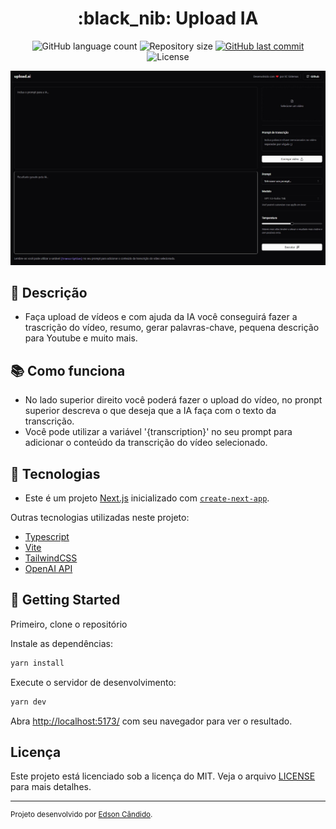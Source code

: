 <h1 align="center">:black_nib: Upload IA</h1>

<p align="center">
  <img alt="GitHub language count" src="https://img.shields.io/github/languages/count/EdsonCandido73/ai-upload-video?color=%2304D361">

  <img alt="Repository size" src="https://img.shields.io/github/repo-size/EdsonCandido73/ai-upload-video">

  <a href="https://github.com/EdsonCandido73/ai-upload-video/commits/master">
    <img alt="GitHub last commit" src="https://img.shields.io/github/last-commit/EdsonCandido73/ai-upload-video">
  </a>
  
  <img alt="License" src="https://img.shields.io/badge/license-MIT-brightgreen">
</p>

<img alt="Upload videos IA" title="#Upload IA" src="./public/images/../../upload-ai-web/public/images/upload-ia.jpg" />


## :memo: Descrição
* Faça upload de vídeos e com ajuda da IA você conseguirá fazer a trascrição do vídeo, resumo, gerar palavras-chave, pequena descrição para Youtube e muito mais.


## :books: Como funciona
* No lado superior direito você poderá fazer o upload do vídeo, no pronpt superior descreva o que deseja que a IA faça com o texto da transcrição. 
* Você pode utilizar a variável '{transcription}' no seu prompt para adicionar o conteúdo da transcrição do vídeo selecionado.


## :wrench: Tecnologias
* Este é um projeto [Next.js](https://nextjs.org/) inicializado com [`create-next-app`](https://github.com/vercel/next.js/tree/canary/packages/create-next-app).

Outras tecnologias utilizadas neste projeto:
* [Typescript](https://www.typescriptlang.org/)
* [Vite](https://vitejs.dev/)
* [TailwindCSS](https://tailwindcss.com/)
* [OpenAI API](https://platform.openai.com/docs/api-reference)


## :running: Getting Started

Primeiro, clone o repositório

Instale as dependências:
```bash
yarn install
```

Execute o servidor de desenvolvimento:
```bash
yarn dev
```

Abra [http://localhost:5173/](http://localhost:5173/) com seu navegador para ver o resultado.

## Licença

Este projeto está licenciado sob a licença do MIT. Veja o arquivo [LICENSE](LICENSE) para mais detalhes.

---
<sup>Projeto desenvolvido por [Edson Cândido](https://github.com/EdsonCandido73).</sup>
